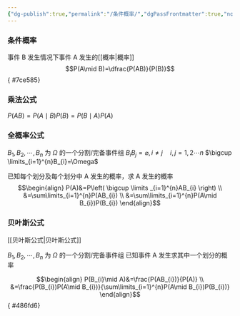 ```yaml
---
{"dg-publish":true,"permalink":"/条件概率/","dgPassFrontmatter":true,"noteIcon":"","created":"2024-05-21T15:20:28.371+08:00","updated":"2024-05-30T17:25:06.069+08:00"}
---
```


### 条件概率
事件 B 发生情况下事件 A 发生的[[概率\|概率]]
$$P(A\mid B)=\dfrac{P(AB)}{P(B)}$$
{ #7ce585}

### 乘法公式
$P(AB)=P(A\mid B)P(B)=P(B\mid A)P(A)$
### 全概率公式
$B_{1},B_{2},\cdots,B_{n}$ 为 $\Omega$ 的一个分割/完备事件组
$B_{i}B_{j}=\varnothing,i \neq j\quad i,j=1,2\cdots n$
$\bigcup \limits_{i=1}^{n}B_{i}=\Omega$

已知每个划分及每个划分中 A 发生的概率，求 A 发生的概率
$$\begin{align}
P(A)&=P\left( \bigcup \limits _{i=1}^{n}AB_{i}  \right) \\
&=\sum\limits_{i=1}^{n}P(AB_{i}) \\
&=\sum\limits_{i=1}^{n}P(A\mid B_{i})P(B_{i})
\end{align}$$

### 贝叶斯公式
[[贝叶斯公式\|贝叶斯公式]]

$B_{1},B_{2},\cdots,B_{n}$ 为 $\Omega$ 的一个分割/完备事件组
已知事件 A 发生求其中一个划分的概率

$$\begin{align}
P(B_{i}\mid A)&=\frac{P(AB_{i})}{P(A)} \\
&=\frac{P(B_{i})P(A\mid B_{i})}{\sum\limits_{i=1}^{n}P(A\mid B_{i})P(B_{i})}
\end{align}$${ #486fd6}



